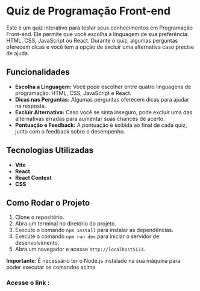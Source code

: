 # Quiz de Programação Front-end

Este é um quiz interativo para testar seus conhecimentos em Programação Front-end. Ele permite que você escolha a linguagem de sua preferência: HTML, CSS, JavaScript ou React. Durante o quiz, algumas perguntas oferecem dicas e você tem a opção de excluir uma alternativa caso precise de ajuda.

## Funcionalidades

- **Escolha a Linguagem:** Você pode escolher entre quatro linguagens de programação: HTML, CSS, JavaScript e React.
- **Dicas nas Perguntas:** Algumas perguntas oferecem dicas para ajudar na resposta.
- **Excluir Alternativa:** Caso você se sinta inseguro, pode excluir uma das alternativas erradas para aumentar suas chances de acerto.
- **Pontuação e Feedback:** A pontuação é exibida ao final de cada quiz, junto com o feedback sobre o desempenho.

## Tecnologias Utilizadas


- **Vite**
- **React**
- **React Context**
- **CSS** 

## Como Rodar o Projeto

1. Clone o repositório.
2. Abra um terminal no diretório do projeto.
3. Execute o comando `npm install` para instalar as dependências.
4. Execute o comando `npm run dev` para iniciar o servidor de desenvolvimento.
5. Abra um navegador e acesse `http://localhost5173`.

**Importante**: É necessário ter o Node.js instalado na sua máquina para poder executar os comandos acima
### Acesse o link : 
#### 
